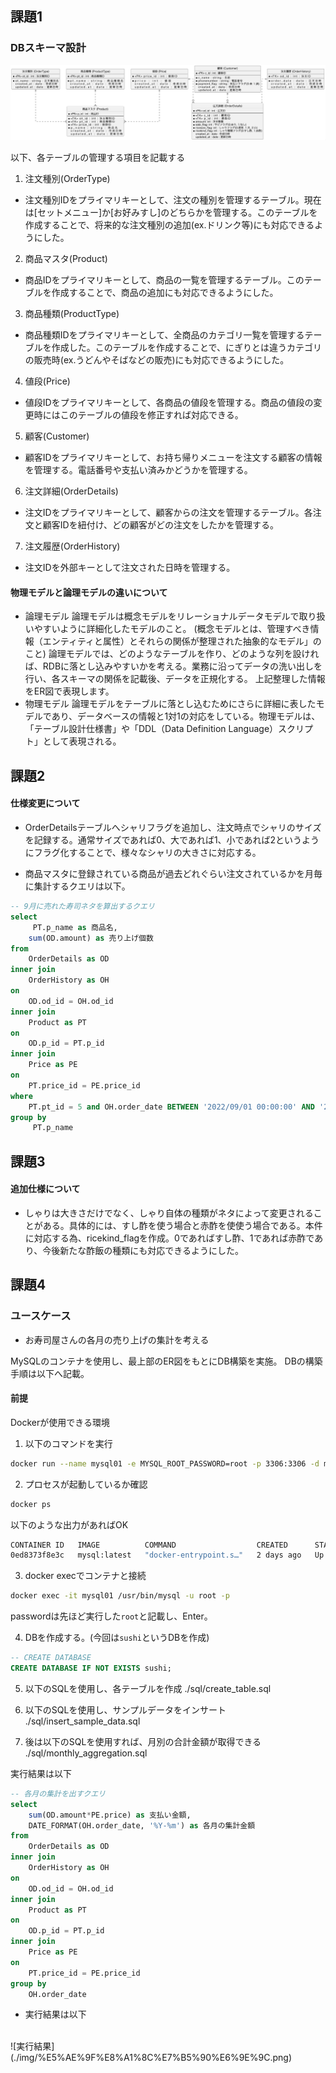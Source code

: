 ## 課題1

### DBスキーマ設計
![ER図](./ER/ER%E5%9B%B3.png)

以下、各テーブルの管理する項目を記載する
1. 注文種別(OrderType)
  + 注文種別IDをプライマリキーとして、注文の種別を管理するテーブル。現在は[セットメニュー]か[お好みすし]のどちらかを管理する。このテーブルを作成することで、将来的な注文種別の追加(ex.ドリンク等)にも対応できるようにした。
2. 商品マスタ(Product)
  + 商品IDをプライマリキーとして、商品の一覧を管理するテーブル。このテーブルを作成することで、商品の追加にも対応できるようにした。
3. 商品種類(ProductType)
  + 商品種類IDをプライマリキーとして、全商品のカテゴリ一覧を管理するテーブルを作成した。このテーブルを作成することで、にぎりとは違うカテゴリの販売時(ex.うどんやそばなどの販売)にも対応できるようにした。
4. 値段(Price)
  + 値段IDをプライマリキーとして、各商品の値段を管理する。商品の値段の変更時にはこのテーブルの値段を修正すれば対応できる。
5. 顧客(Customer)
  + 顧客IDをプライマリキーとして、お持ち帰りメニューを注文する顧客の情報を管理する。電話番号や支払い済みかどうかを管理する。
6. 注文詳細(OrderDetails)
  + 注文IDをプライマリキーとして、顧客からの注文を管理するテーブル。各注文と顧客IDを紐付け、どの顧客がどの注文をしたかを管理する。
7. 注文履歴(OrderHistory)
  + 注文IDを外部キーとして注文された日時を管理する。

#### 物理モデルと論理モデルの違いについて
+ 論理モデル
  論理モデルは概念モデルをリレーショナルデータモデルで取り扱いやすいように詳細化したモデルのこと。
  (概念モデルとは、管理すべき情報（エンティティと属性）とそれらの関係が整理された抽象的なモデル」のこと)
  論理モデルでは、どのようなテーブルを作り、どのような列を設ければ、RDBに落とし込みやすいかを考える。業務に沿ってデータの洗い出しを行い、各スキーマの関係を記載後、データを正規化する。
  上記整理した情報をER図で表現します。
+ 物理モデル
   論理モデルをテーブルに落とし込むためにさらに詳細に表したモデルであり、データベースの情報と1対1の対応をしている。物理モデルは、「テーブル設計仕様書」や「DDL（Data Definition Language）スクリプト」として表現される。


## 課題2
#### 仕様変更について
- OrderDetailsテーブルへシャリフラグを追加し、注文時点でシャリのサイズを記録する。通常サイズであれば0、大であれば1、小であれば2というようにフラグ化することで、様々なシャリの大きさに対応する。

- 商品マスタに登録されている商品が過去どれぐらい注文されているかを月毎に集計するクエリは以下。
```sql
-- 9月に売れた寿司ネタを算出するクエリ
select 
	 PT.p_name as 商品名,
	sum(OD.amount) as 売り上げ個数
from 
	OrderDetails as OD
inner join 
	OrderHistory as OH
on
	OD.od_id = OH.od_id	
inner join 
	Product as PT
on
	OD.p_id = PT.p_id
inner join 
	Price as PE
on
	PT.price_id = PE.price_id
where
	PT.pt_id = 5 and OH.order_date BETWEEN '2022/09/01 00:00:00' AND '2022/09/30 23:59:59'
group by
	 PT.p_name
```





## 課題3
#### 追加仕様について
- しゃりは大きさだけでなく、しゃり自体の種類がネタによって変更されることがある。具体的には、すし酢を使う場合と赤酢を使使う場合である。本件に対応する為、ricekind_flagを作成。0であればすし酢、1であれば赤酢であり、今後新たな酢飯の種類にも対応できるようにした。

## 課題4
### ユースケース
- お寿司屋さんの各月の売り上げの集計を考える

MySQLのコンテナを使用し、最上部のER図をもとにDB構築を実施。
DBの構築手順は以下へ記載。

#### 前提
Dockerが使用できる環境

1. 以下のコマンドを実行
```bash
docker run --name mysql01 -e MYSQL_ROOT_PASSWORD=root -p 3306:3306 -d mysql:latest
```
2. プロセスが起動しているか確認
```bash
docker ps
```
以下のような出力があればOK
```bash
CONTAINER ID   IMAGE          COMMAND                  CREATED      STATUS         PORTS                               NAMES
0ed8373f8e3c   mysql:latest   "docker-entrypoint.s…"   2 days ago   Up 3 seconds   0.0.0.0:3306->3306/tcp, 33060/tcp   mysql01
```

3. docker execでコンテナと接続

```bash
docker exec -it mysql01 /usr/bin/mysql -u root -p
```

passwordは先ほど実行した`root`と記載し、Enter。

4. DBを作成する。(今回は`sushi`というDBを作成)
```sql
-- CREATE DATABASE
CREATE DATABASE IF NOT EXISTS sushi;
```

5. 以下のSQLを使用し、各テーブルを作成
./sql/create_table.sql

6. 以下のSQLを使用し、サンプルデータをインサート
./sql/insert_sample_data.sql

7. 後は以下のSQLを使用すれば、月別の合計金額が取得できる
./sql/monthly_aggregation.sql

実行結果は以下

```sql
-- 各月の集計を出すクエリ
select
    sum(OD.amount*PE.price) as 支払い金額,
    DATE_FORMAT(OH.order_date, '%Y-%m') as 各月の集計金額
from 
	OrderDetails as OD
inner join 
	OrderHistory as OH
on
	OD.od_id = OH.od_id
inner join 
	Product as PT
on
	OD.p_id = PT.p_id	
inner join 
	Price as PE
on
	PT.price_id = PE.price_id
group by
  	OH.order_date
```

- 実行結果は以下
<br>
![実行結果](./img/%E5%AE%9F%E8%A1%8C%E7%B5%90%E6%9E%9C.png)